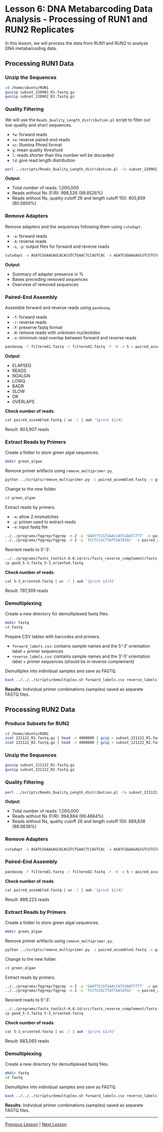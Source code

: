 # Lesson 6: DNA Metabarcoding Data Analysis - Processing of RUN1 and RUN2 Replicates

In this lesson, we will process the data from RUN1 and RUN2 to analyze DNA metabarcoding data.

## Processing RUN1 Data

### Unzip the Sequences
```bash
cd /home/ubuntu/RUN1
gunzip subset_220902_R1.fastq.gz
gunzip subset_220902_R2.fastq.gz
```

### Quality Filtering
We will use the `Reads_Quality_Length_distribution.pl` script to filter out low-quality and short sequences.
- `fw`: forward reads
- `rw`: reverse paired-end reads
- `sc`: Illumina Phred format
- `q`: mean quality threshold
- `l`: reads shorter than this number will be discarded
- `ld`: give read length distribution

```bash
perl ../scripts/Reads_Quality_Length_distribution.pl -fw subset_220902_R1.fastq -rw subset_220902_R2.fastq -sc 33 -q 26 -l 150 -ld N
```

**Output**:
- Total number of reads: 1,000,000
- Reads without Ns (F/R): 998,526 (99.8526%)
- Reads without Ns, quality cutoff 26 and length cutoff 150: 805,859 (80.5859%)

### Remove Adapters
Remove adapters and the sequences following them using `cutadapt`.
- `-a`: forward reads
- `-A`: reverse reads
- `-o`, `-p`: output files for forward and reverse reads

```bash
cutadapt -a AGATCGGAAGAGCACACGTCTGAACTCCAGTCAC -A AGATCGGAAGAGCGTCGTGTAGGGAAAGA -o  filtered1.fastq -p filtered2.fastq Filtered_reads_without_Ns_quality_threshold_26_length_threshold_150_R1.fastq Filtered_reads_without_Ns_quality_threshold_26_length_threshold_150_R2.fastq
```

**Output**:
- Summary of adapter presence in %
- Bases preceding removed sequences
- Overview of removed sequences

### Paired-End Assembly
Assemble forward and reverse reads using `pandaseq`.
- `-f`: forward reads
- `-r`: reverse reads
- `-F`: preserve fastq format
- `-N`: remove reads with unknown nucleotides
- `-o`: minimum read overlap between forward and reverse reads

```bash
pandaseq -f filtered1.fastq -r filtered2.fastq -F -N -o 5 > paired_assembled.fastq
```

**Output**:
- ELAPSED
- READS
- NOALGN
- LOWQ
- BADR
- SLOW
- OK
- OVERLAPS

**Check number of reads**:
```bash
cat paired_assembled.fastq | wc -l | awk '{print $1/4}'
```
Result: 803,907 reads

### Extract Reads by Primers
Create a folder to store green algal sequences.
```bash
mkdir green_algae
```

Remove primer artifacts using `remove_multiprimer.py`.
```bash
python ../scripts/remove_multiprimer.py -i paired_assembled.fastq -o green_algae/paired_assembled.NOmultiprimer_ready.fastq -f GAATTCCGTGAACCATCGAATCTTT -r TCCTCCGCTTATTGATATGC
```

Change to the new folder.
```bash
cd green_algae
```

Extract reads by primers.
- `-m`: allow 2 mismatches
- `-p`: primer used to extract reads
- `-e`: input fastq file

```bash
../../programs/fqgrep/fqgrep -m 2 -p 'GAATTCCGTGAACCATCGAATCTTT' -e paired_assembled.NOmultiprimer_ready.fastq > good_5-3.fastq
../../programs/fqgrep/fqgrep -m 2 -p 'TCCTCCGCTTATTGATATGC' -e paired_assembled.NOmultiprimer_ready.fastq > good_3-5.fastq
```

Reorient reads to 5’-3’.
```bash
../../programs/fastx_toolkit-0.0.14/src/fastx_reverse_complement/fastx_reverse_complement -Q33 -i good_3-5.fastq >> good_5-3.fastq
cp good_5-3.fastq 5-3_oriented.fastq
```

**Check number of reads**:
```bash
cat 5-3_oriented.fastq | wc -l | awk '{print $1/4}'
```
Result: 797,309 reads

### Demultiplexing
Create a new directory for demultiplexed fastq files.
```bash
mkdir fastq
cd fastq
```

Prepare CSV tables with barcodes and primers.
- `forward_labels.csv`: contains sample names and the 5’-3’ orientation label + primer sequences
- `reverse_labels.csv`: contains sample names and the 3’-5’ orientation label + primer sequences (should be in reverse complement)

Demultiplex into individual samples and save as FASTQ.
```bash
bash ../../../scripts/demultiplex.sh forward_labels.csv reverse_labels.csv ../5-3_oriented.fastq
```

**Results**: Individual primer combinations (samples) saved as separate FASTQ files.

## Processing RUN2 Data

### Produce Subsets for RUN2
```bash
cd /home/ubuntu/RUN2
zcat 221122_R1.fastq.gz | head -n 4000000 | gzip > subset_221122_R1.fastq.gz
zcat 221122_R2.fastq.gz | head -n 4000000 | gzip > subset_221122_R2.fastq.gz
```

### Unzip the Sequences
```bash
gunzip subset_221122_R1.fastq.gz
gunzip subset_221122_R2.fastq.gz
```

### Quality Filtering
```bash
perl ../scripts/Reads_Quality_Length_distribution.pl -fw subset_221122_R1.fastq -rw subset_221122_R2.fastq -sc 33 -q 26 -l 150 -ld N
```

**Output**:
- Total number of reads: 1,000,000
- Reads without Ns (F/R): 994,884 (99.4884%)
- Reads without Ns, quality cutoff 26 and length cutoff 150: 889,838 (88.9838%)

### Remove Adapters
```bash
cutadapt -a AGATCGGAAGAGCACACGTCTGAACTCCAGTCAC -A AGATCGGAAGAGCGTCGTGTAGGGAAAGA -o  filtered1.fastq -p filtered2.fastq Filtered_reads_without_Ns_quality_threshold_26_length_threshold_150_R1.fastq Filtered_reads_without_Ns_quality_threshold_26_length_threshold_150_R2.fastq
```

### Paired-End Assembly
```bash
pandaseq -f filtered1.fastq -r filtered2.fastq -F -N -o 5 > paired_assembled.fastq
```

**Check number of reads**:
```bash
cat paired_assembled.fastq | wc -l | awk '{print $1/4}'
```
Result: 889,223 reads

### Extract Reads by Primers
Create a folder to store green algal sequences.
```bash
mkdir green_algae
```

Remove primer artifacts using `remove_multiprimer.py`.
```bash
python ../scripts/remove_multiprimer.py -i paired_assembled.fastq -o green_algae/paired_assembled.NOmultiprimer_ready.fastq -f GAATTCCGTGAACCATCGAATCTTT -r TCCTCCGCTTATTGATATGC
```

Change to the new folder.
```bash
cd green_algae
```

Extract reads by primers.
```bash
../../programs/fqgrep/fqgrep -m 2 -p 'GAATTCCGTGAACCATCGAATCTTT' -e paired_assembled.NOmultiprimer_ready.fastq > good_5-3.fastq
../../programs/fqgrep/fqgrep -m 2 -p 'TCCTCCGCTTATTGATATGC' -e paired_assembled.NOmultiprimer_ready.fastq > good_3-5.fastq
```

Reorient reads to 5’-3’.
```bash
../../programs/fastx_toolkit-0.0.14/src/fastx_reverse_complement/fastx_reverse_complement -Q33 -i good_3-5.fastq >> good_5-3.fastq
cp good_5-3.fastq 5-3_oriented.fastq
```

**Check number of reads**:
```bash
cat 5-3_oriented.fastq | wc -l | awk '{print $1/4}'
```
Result: 883,065 reads

### Demultiplexing
Create a new directory for demultiplexed fastq files.
```bash
mkdir fastq
cd fastq
```

Demultiplex into individual samples and save as FASTQ.
```bash
bash ../../../scripts/demultiplex.sh forward_labels.csv reverse_labels.csv ../5-3_oriented.fastq
```

**Results**: Individual primer combinations (samples) saved as separate FASTQ files.

---

[Previous Lesson](../lesson5/lesson5.md) | [Next Lesson](../lesson7/lesson7.md)
